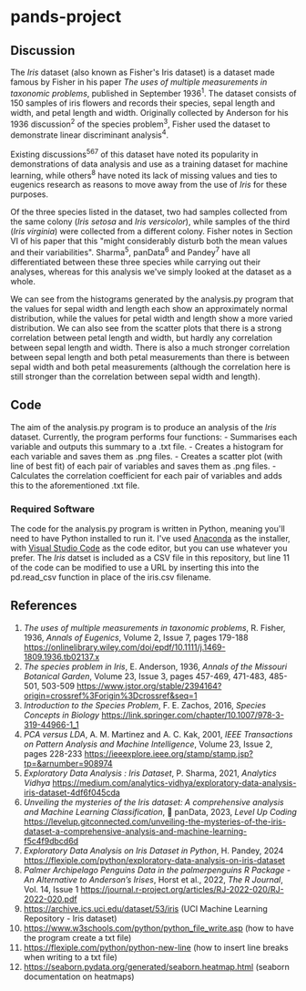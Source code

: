# pands-project

## Discussion

The *Iris* dataset (also known as Fisher's Iris dataset) is a dataset made famous by Fisher in his paper *The uses of multiple measurements in taxonomic problems*, published in September 1936<sup>1</sup>. The dataset consists of 150 samples of iris flowers and records their species, sepal length and width, and petal length and width. Originally collected by Anderson for his 1936 discussion<sup>2</sup> of the species problem<sup>3</sup>, Fisher used the dataset to demonstrate linear discriminant analysis<sup>4</sup>.

Existing discussions<sup>5</sup><sup>6</sup><sup>7</sup> of this dataset have noted its popularity in demonstrations of data analysis and use as a training dataset for machine learning, while others<sup>8</sup> have noted its lack of missing values and ties to eugenics research as reasons to move away from the use of *Iris* for these purposes.

Of the three species listed in the dataset, two had samples collected from the same colony (*Iris setosa* and *Iris versicolor*), while samples of the third (*Iris virginia*) were collected from a different colony. Fisher notes in Section VI of his paper that this "might considerably disturb both the mean values and their variabilities". Sharma<sup>5</sup>, panData<sup>6</sup> and Pandey<sup>7</sup> have all differentiated between these three species while carrying out their analyses, whereas for this analysis we've simply looked at the dataset as a whole.

We can see from the histograms generated by the analysis.py program that the values for sepal width and length each show an approximately normal distribution, while the values for petal width and length show a more varied distribution. We can also see from the scatter plots that there is a strong correlation between petal length and width, but hardly any correlation between sepal length and width. There is also a much stronger correlation between sepal length and both petal measurements than there is between sepal width and both petal measurements (although the correlation here is still stronger than the correlation between sepal width and length).

## Code

The aim of the analysis.py program is to produce an analysis of the *Iris* dataset. Currently, the program performs four functions:
    - Summarises each variable and outputs this summary to a .txt file.
    - Creates a histogram for each variable and saves them as .png files.
    - Creates a scatter plot (with line of best fit) of each pair of variables and saves them as .png files.
    - Calculates the correlation coefficient for each pair of variables and adds this to the aforementioned .txt file.

### Required Software

The code for the analysis.py program is written in Python, meaning you'll need to have Python installed to run it. I've used [Anaconda](https://www.anaconda.com/download) as the installer, with [Visual Studio Code](https://code.visualstudio.com/) as the code editor, but you can use whatever you prefer. The *Iris* datset is included as a CSV file in this repository, but line 11 of the code can be modified to use a URL by inserting this into the pd.read_csv function in place of the iris.csv filename.

## References

1. *The uses of multiple measurements in taxonomic problems*, R. Fisher, 1936, *Annals of Eugenics*, Volume 2, Issue 7, pages 179-188 https://onlinelibrary.wiley.com/doi/epdf/10.1111/j.1469-1809.1936.tb02137.x
1. *The species problem in Iris*, E. Anderson, 1936, *Annals of the Missouri Botanical Garden*, Volume 23, Issue 3, pages 457-469, 471-483, 485-501, 503-509 https://www.jstor.org/stable/2394164?origin=crossref%3Forigin%3Dcrossref&seq=1
1. *Introduction to the Species Problem*, F. E. Zachos, 2016, *Species Concepts in Biology* https://link.springer.com/chapter/10.1007/978-3-319-44966-1_1
1. *PCA versus LDA*, A. M. Martinez and A. C. Kak, 2001, *IEEE Transactions on Pattern Analysis and Machine Intelligence*, Volume 23, Issue 2, pages 228-233 https://ieeexplore.ieee.org/stamp/stamp.jsp?tp=&arnumber=908974
1. *Exploratory Data Analysis : Iris Dataset*, P. Sharma, 2021, *Analytics Vidhya* https://medium.com/analytics-vidhya/exploratory-data-analysis-iris-dataset-4df6f045cda
1. *Unveiling the mysteries of the Iris dataset: A comprehensive analysis and Machine Learning Classification*, 🐼 panData, 2023, *Level Up Coding* https://levelup.gitconnected.com/unveiling-the-mysteries-of-the-iris-dataset-a-comprehensive-analysis-and-machine-learning-f5c4f9dbcd6d
1. *Exploratory Data Analysis on Iris Dataset in Python*, H. Pandey, 2024 https://flexiple.com/python/exploratory-data-analysis-on-iris-dataset
1. *Palmer Archipelago Penguins Data in the palmerpenguins R Package - An Alternative to Anderson’s Irises*, Horst et al., 2022, *The R Journal*, Vol. 14, Issue 1 https://journal.r-project.org/articles/RJ-2022-020/RJ-2022-020.pdf 
1. https://archive.ics.uci.edu/dataset/53/iris (UCI Machine Learning Repository - Iris dataset)
1. https://www.w3schools.com/python/python_file_write.asp (how to have the program create a txt file)
1. https://flexiple.com/python/python-new-line (how to insert line breaks when writing to a txt file)
1. https://seaborn.pydata.org/generated/seaborn.heatmap.html (seaborn documentation on heatmaps)